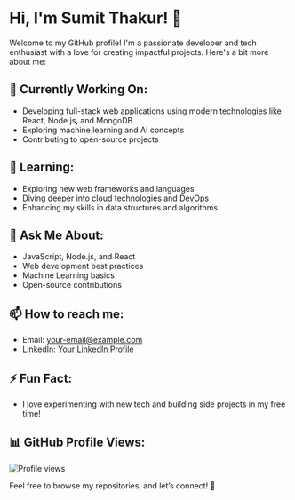 # Hi, I'm Sumit Thakur! 👋

Welcome to my GitHub profile! I'm a passionate developer and tech enthusiast with a love for creating impactful projects. Here's a bit more about me:

## 🔭 Currently Working On:
- Developing full-stack web applications using modern technologies like React, Node.js, and MongoDB
- Exploring machine learning and AI concepts
- Contributing to open-source projects

## 🌱 Learning:
- Exploring new web frameworks and languages
- Diving deeper into cloud technologies and DevOps
- Enhancing my skills in data structures and algorithms

## 💬 Ask Me About:
- JavaScript, Node.js, and React
- Web development best practices
- Machine Learning basics
- Open-source contributions

## 📫 How to reach me:
- Email: [your-email@example.com](mailto:your-email@example.com)
- LinkedIn: [Your LinkedIn Profile](https://www.linkedin.com/in/yourprofile)

## ⚡ Fun Fact:
- I love experimenting with new tech and building side projects in my free time!

## 📊 GitHub Profile Views:
![Profile views](https://komarev.com/ghpvc/?username=SumitThakur-55&color=blueviolet)

Feel free to browse my repositories, and let’s connect! 🙂
